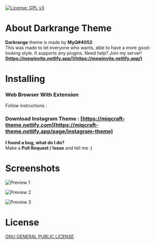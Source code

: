 [![License: GPL v3](https://img.shields.io/badge/License-GPLv3-blue.svg)](https://www.gnu.org/licenses/gpl-3.0)

# About Darkrange Theme
**Darkrange** theme is made by **MyQ#4052**<br>
This was made to let everyone who wants, able to have a more good-looking style. It supports any plugins.
Need help? Join my server! **[https://mewinvite.netlify.app/](https://mewinvite.netlify.app/)**

# Installing
### Web Browser With Extension
Follow instructions :
### Download Instagram Theme : [https://miqcraft-theme.netlify.com](https://miqcraft-theme.netlify.app/page/instagram-theme)

**I found a bug, what do I do?**<br>Make a **Pull Request / Issue** and tell me :)

# Screenshots
![Preview 1](https://miqcraft-theme.netlify.app/assets/img/yt1.png)

![Preview 2](https://miqcraft-theme.netlify.app/assets/img/yt2.png)

![Preview 3](https://miqcraft-theme.netlify.app/assets/img/yt3.png)


# License
[ GNU GENERAL PUBLIC LICENSE ](https://github.com/MIQCRAFT/Darkrange-BetterDiscord-Theme/blob/main/LICENSE)

